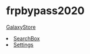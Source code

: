 # frpbypass2020

<a href="https://www.samsung.com/vn/apps/galaxy-store/" data-wpel-link="external" target="_blank">GalaxyStore<li>
<a href="intent://com.google.android.googlequicksearchbox/#Intent;scheme=android-app;end" data-wpel-link="internal">SearchBox</li><li>
<a href="intent://com.android.settings/#Intent;scheme=android-app;end" data-wpel-link="internal">Settings </li>
